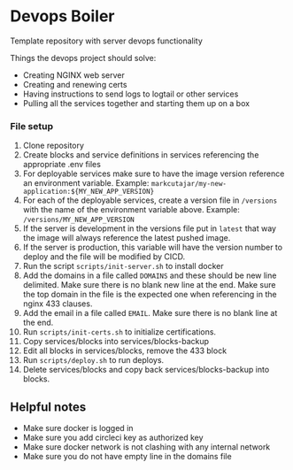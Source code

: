 # Devops Boiler

Template repository with server devops functionality

Things the devops project should solve:
* Creating NGINX web server
* Creating and renewing certs
* Having instructions to send logs to logtail or other services
* Pulling all the services together and starting them up on a box


### File setup

1. Clone repository
2. Create blocks and service definitions in services referencing the appropriate .env files
3. For deployable services make sure to have the image version reference an environment variable. Example: `markcutajar/my-new-application:${MY_NEW_APP_VERSION}`
4. For each of the deployable services, create a version file in `/versions` with the name of the environment variable above. Example: `/versions/MY_NEW_APP_VERSION`
5. If the server is development in the versions file put in `latest` that way the image will always reference the latest pushed image.
6. If the server is production, this variable will have the version number to deploy and the file will be modified by CICD.
7. Run the script `scripts/init-server.sh` to install docker
8. Add the domains in a file called `DOMAINS` and these should be new line delimited. Make sure there is no blank new line at the end. Make sure the top domain in the file is the expected one when referencing in the nginx 433 clauses.
9. Add the email in a file called `EMAIL`. Make sure there is no blank line at the end.
10. Run `scripts/init-certs.sh` to initialize certifications.
11. Copy services/blocks into services/blocks-backup
12. Edit all blocks in services/blocks, remove the 433 block
13. Run `scripts/deploy.sh` to run deploys.
14. Delete services/blocks and copy back services/blocks-backup into blocks.

## Helpful notes
* Make sure docker is logged in
* Make sure you add circleci key as authorized key
* Make sure docker network is not clashing with any internal network
* Make sure you do not have empty line in the domains file
